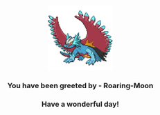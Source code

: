<p align="center">
    <img src="https://raw.githubusercontent.com/PokeAPI/sprites/master/sprites/pokemon/1005.png" width="150" height="150">
</p>
<h3 align="center">You have been greeted by - <b>Roaring-Moon</b></h3>
<h3 align="center">Have a wonderful day!</h3>

